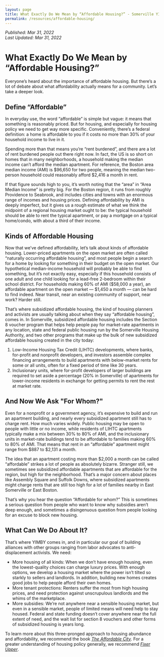 ```yaml
---
layout: page
title: What Exactly Do We Mean by “Affordable Housing?” - Somerville YIMBY Resources
permalink: /resources/affordable-housing/
---
```

_Published: <time datetime="2022-03-31T15:04:00-0400">Mar 31, 2022</time>_  
_Last Updated: <time datetime="2022-03-31T15:04:00-0400">Mar 31, 2022</time>_

# What Exactly Do We Mean by “Affordable Housing?”

Everyone’s heard about the importance of affordable housing. But there’s a lot of debate about what affordability actually means for a community. Let’s take a deeper look.

## Define “Affordable”

In everyday use, the word “affordable” is simple but vague: it means that something is reasonably priced. But for housing, and especially for housing policy we need to get way more specific. Conveniently, there’s a federal definition: a home is affordable to you if it costs no more than 30% of your household income to live in it.

Spending more than that means you’re “rent burdened”, and there are a lot of rent burdened people out there right now. In fact, the US is so short on homes that in many neighborhoods, a household making the median income can’t afford the median apartment. For reference, the Boston area median income (AMI) is $96,650 for two people, meaning the median two-person household could reasonably afford $2,416 a month in rent.

If that figure sounds high to you, it’s worth noting that the “area” in “Area Median Income” is pretty big. For the Boston region, it runs from roughly Providence to Seabrook, and includes cities and towns with an enormous range of incomes and housing prices. Defining affordability by AMI is deeply imperfect, but it gives us a rough estimate of what we think the midpoint of a regional housing market ought to be: the typical household should be able to rent the typical apartment, or pay a mortgage on a typical home/condo, with about a third of their income.

## Kinds of Affordable Housing

Now that we’ve defined affordability, let’s talk about kinds of affordable housing. Lower-priced apartments on the open market are often called “naturally occurring affordable housing”, and most people begin a search for a home by looking for something in their budget on the open market. Our hypothetical median-income household will probably be able to find something, but it’s not exactly easy, especially if this household consists of one adult and one child looking for a lead-free 2-bedroom within their school district. For households making 60% of AMI ($58,000 a year), an affordable apartment on the open market — $1,450 a month — can be hard to find indeed. Near transit, near an existing community of support, near work? Harder still.

That’s where subsidized affordable housing, the kind of housing planners and activists are usually talking about when they say “affordable housing”, comes in. In Somerville, subsidized affordable housing includes the Section 8 voucher program that helps help people pay for market-rate apartments in any location, state and federal public housing run by the Somerville Housing Authority, and two other programs that make up the bulk of new subsidized affordable housing created in the city today:

1. Low-Income Housing Tax Credit (LIHTC) developments, where banks, for-profit and nonprofit developers, and investors assemble complex financing arrangements to build apartments with below-market rents for some or all units, often for a fixed period of time like 30 years.
2. Inclusionary units, where for-profit developers of larger buildings are required to set aside a percentage (20% in Somerville) of apartments for lower-income residents in exchange for getting permits to rent the rest at market rate.

## And Now We Ask "For Whom?"

Even for a nonprofit or a government agency, it’s expensive to build and run an apartment building, and nearly every subsidized apartment still has to charge rent. How much varies widely. Public housing may be open to people with little or no income, while residents of LIHTC apartments typically make a mix between 30% to 80% of AMI, and the inclusionary units in market-rate buildings tend to be affordable to families making 60% to 80% of AMI. That means that rent in an “affordable” apartment might range from $887 to $2,131 a month.

The idea that an apartment costing more than $2,000 a month can be called “affordable” strikes a lot of people as absolutely bizarre. Stranger still, we sometimes see subsidized affordable apartments that are affordable for the region, but high for the neighborhood. That’s a major concern about places like Assembly Square and Suffolk Downs, where subsidized apartments might charge rents that are still too high for a lot of families nearby in East Somerville or East Boston.

That’s why you hear the question “Affordable for whom?” This is sometimes a serious question from people who want to know why subsidies aren’t deep enough, and sometimes a disingenuous question from people looking for an excuse to block new housing.

## What Can We Do About It?

That’s where YIMBY comes in, and in particular our goal of building alliances with other groups ranging from labor advocates to anti-displacement activists. We need:

* More housing of all kinds: When we don’t have enough housing, even the lowest-quality choices can charge luxury prices. With enough options, we develop a housing market where the power isn’t tilted so starkly to sellers and landlords. In addition, building new homes creates good jobs to help people afford their own homes. 
* More tenant protections: Renters suffer the most from high housing prices, and need protection against unscrupulous landlords and the whims of the marketplace.
* More subsidies: We’re not anywhere near a sensible housing market, but even in a sensible market, people of limited means will need help to stay housed. Federal and state funding doesn’t cover anywhere near the full extent of need, and the wait list for section 8 vouchers and other forms of subsidized housing is years long.

To learn more about this three-pronged approach to housing abundance and affordability, we recommend the book [_The Affordable City_](https://islandpress.org/books/affordable-city). For a greater understanding of housing policy generally, we recommend [_Fixer Upper_](https://www.indiebound.org/book/9780815739289).
